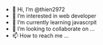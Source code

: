 - 👋 Hi, I’m @thien2972
- 👀 I’m interested in web developer
- 🌱 I’m currently learning javascrpit
- 💞️ I’m looking to collaborate on ...
- 📫 How to reach me ...

<!---
thien2972/thien2972 is a ✨ special ✨ repository because its `README.md` (this file) appears on your GitHub profile.
You can click the Preview link to take a look at your changes.
--->
